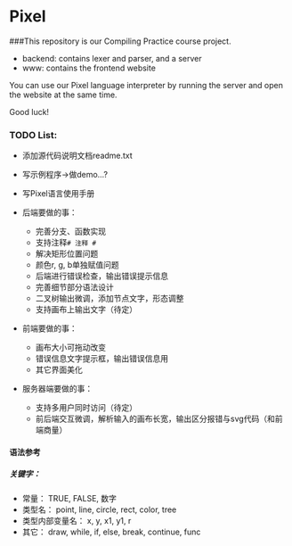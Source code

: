 Pixel
=====
###This repository is our Compiling Practice course project.

* backend: contains lexer and parser, and a server
* www: contains the frontend website

You can use our Pixel language interpreter by running the server and open the website at the same time.

Good luck!

### TODO List:
* 添加源代码说明文档readme.txt
* 写示例程序->做demo...?
* 写Pixel语言使用手册

* 后端要做的事：
  * 完善分支、函数实现
  * 支持注释` # 注释 # `
  * 解决矩形位置问题
  * 颜色r, g, b单独赋值问题
  * 后端进行错误检查，输出错误提示信息
  * 完善细节部分语法设计
  * 二叉树输出微调，添加节点文字，形态调整
  * 支持画布上输出文字（待定）


* 前端要做的事：
  * 画布大小可拖动改变
  * 错误信息文字提示框，输出错误信息用
  * 其它界面美化

* 服务器端要做的事：
  * 支持多用户同时访问（待定）
  * 前后端交互微调，解析输入的画布长宽，输出区分报错与svg代码（和前端商量）

#### 语法参考
##### 关键字：
* 常量：
  TRUE, FALSE, 数字
* 类型名：
  point, line, circle, rect, color, tree
* 类型内部变量名：
  x, y, x1, y1, r
* 其它：
  draw, while, if, else, break, continue, func
